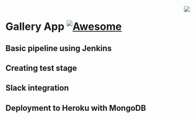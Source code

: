 <img src="icon.png" align="right" />

# Gallery App [![Awesome](https://cdn.rawgit.com/sindresorhus/awesome/d7305f38d29fed78fa85652e3a63e154dd8e8829/media/badge.svg)](https://github.com/sindresorhus/awesome#readme)

## Basic pipeline using Jenkins

## Creating test stage

## Slack integration

## Deployment to Heroku with MongoDB


